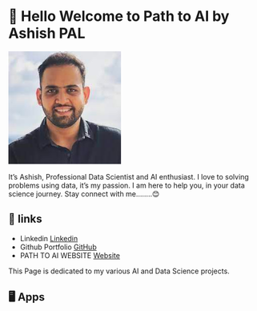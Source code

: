 # 👋 Hello Welcome to Path to AI by Ashish PAL
![img.png](img.png)

It’s Ashish, Professional Data Scientist and AI enthusiast. 
I love to solving problems using data, it’s my passion. 
I am here to help you, in your data science journey. Stay connect with me……..😊

## 🔗 links 
- Linkedin [Linkedin](https://www.linkedin.com/in/aashishpal/)
- Github Portfolio [GitHub](https://github.com/ashishpal2702) 
- PATH TO AI WEBSITE [Website](https://pathotai.com)

This Page is dedicated to my various AI and Data Science projects.

## 🖥️ Apps 
